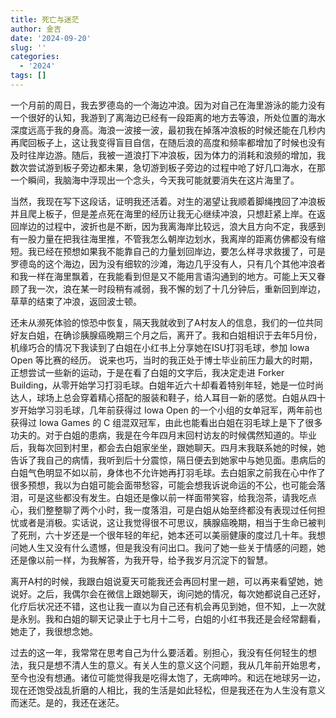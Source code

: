 ```yaml
---
title: 死亡与迷茫
author: 金吉
date: '2024-09-20'
slug: ''
categories:
  - '2024'
tags: []
---
```



一个月前的周日，我去罗德岛的一个海边冲浪。因为对自己在海里游泳的能力没有一个很好的认知，我游到了离海边已经有一段距离的地方去等浪，所处位置的海水深度远高于我的身高。海浪一波接一波，最初我在掉落冲浪板的时候还能在几秒内再爬回板子上，这让我变得盲目自信，在随后浪的高度和频率都增加了时候也没有及时往岸边游。随后，我被一道浪打下冲浪板，因为体力的消耗和浪频的增加，我数次尝试游到板子旁边都未果，急切游到板子旁边的过程中呛了好几口海水，在那一个瞬间，我脑海中浮现出一个念头，今天我可能就要消失在这片海里了。

当然，我现在写下这段话，证明我还活着。对生的渴望让我顺着脚绳拽回了冲浪板并且爬上板子，但是差点死在海里的经历让我无心继续冲浪，只想赶紧上岸。在返回岸边的过程中，波折也是不断，因为我离海岸比较远，浪大且方向不定，我感到有一股力量在把我往海里推，不管我怎么朝岸边划水，我离岸的距离仿佛都没有缩短。我已经在预想如果我不能靠自己的力量划回岸边，要怎么样寻求救援了，可是罗德岛的这个海边，因为没有细软的沙滩，海边几乎没有人，只有几个其他冲浪者和我一样在海里飘着，在我能看到但是又不能用言语沟通到的地方。可能上天又眷顾了我一次，浪在某一时段稍有减弱，我不懈的划了十几分钟后，重新回到岸边，草草的结束了冲浪，返回波士顿。

还未从濒死体验的惊恐中恢复，隔天我就收到了A村友人的信息，我们的一位共同好友白姐，在确诊胰腺癌晚期三个月之后，离开了。我和白姐相识于去年5月份，机缘巧合的情况下我读到了白姐在小红书上分享她在ISU打羽毛球，参加 Iowa Open 等比赛的经历。 说来也巧，当时的我正处于博士毕业前压力最大的时期，正想尝试一些新的运动，于是在看了白姐的文字后，我决定走进 Forker Building，从零开始学习打羽毛球。白姐年近六十却看着特别年轻，她是一位时尚达人，球场上总会穿着精心搭配的服装和鞋子，给人耳目一新的感觉。白姐从四十岁开始学习羽毛球，几年前获得过 Iowa Open 的一个小组的女单冠军，两年前也获得过 Iowa Games 的 C 组混双冠军，由此也能看出白姐在羽毛球上是下了很多功夫的。对于白姐的患病，我是在今年四月末回村访友的时候偶然知道的。毕业后，我每次回到村里，都会去白姐家坐坐，跟她聊天。四月末我联系她的时候，她告诉了我自己的病情，我听到后十分震惊，隔日便去到她家中与她见面。患病后的白姐气色明显不如以前，身体也不允许她再打羽毛球。去白姐家之前我在心中作了很多预想，我以为白姐可能会面带愁容，可能会想我诉说命运的不公，也可能会落泪，可是这些都没有发生。白姐还是像以前一样面带笑容，给我泡茶，请我吃点心，我们整整聊了两个小时，我一度落泪，可是白姐从始至终都没有表现过任何担忧或者是消极。实话说，这让我觉得很不可思议，胰腺癌晚期，相当于生命已被判了死刑，六十岁还是一个很年轻的年纪，她本还可以美丽健康的度过几十年。我想问她人生又没有什么遗憾，但是我没有问出口。我问了她一些关于情感的问题，她还是像以前一样，为我解答，为我开导，给予我岁月沉淀下的智慧。

离开A村的时候，我跟白姐说夏天可能我还会再回村里一趟，可以再来看望她，她说好。之后，我偶尔会在微信上跟她聊天，询问她的情况，每次她都说自己还好，化疗后状况还不错，这也让我一直以为自己还有机会再见到她，但不知，上一次就是永别。我和白姐的聊天记录止于七月十二号，白姐的小红书我还是会经常翻看，她走了，我很想念她。

过去的这一年，我常常在思考自己为什么要活着。别担心，我没有任何轻生的想法，我只是想不清人生的意义。有关人生的意义这个问题，我从几年前开始思考，至今也没有想通。诸位可能觉得我是吃得太饱了，无病呻吟。和远在地球另一边，现在还饱受战乱折磨的人相比，我的生活是如此轻松，但是我还在为人生没有意义而迷茫。是的，我还在迷茫。







